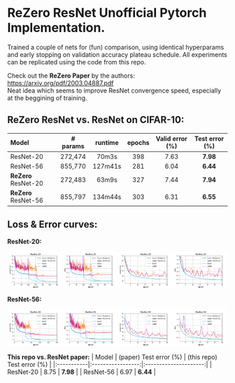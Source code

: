 # ReZero ResNet Unofficial Pytorch Implementation.

Trained a couple of nets for (fun) comparison, using identical hyperparams and early stopping on validation accuracy plateau schedule. All experiments can be replicated using the code from this repo.

Check out the **ReZero Paper** by the authors: https://arxiv.org/pdf/2003.04887.pdf \
Neat idea which seems to improve ResNet convergence speed, especially at the beggining of training.

## ReZero ResNet vs. ResNet on CIFAR-10:

| Model     | # params | runtime | epochs | Valid error (%) | Test error (%) |
|:-----------|:--------:|:--------:|:--------:|:-----------------:|:---------------------:|
| ResNet-20 | 272,474 | 70m3s | 398 |7.63 | **7.98** |
| ResNet-56 | 855,770 | 127m41s | 281 |6.04 | **6.44** |
| **ReZero** ResNet-20 | 272,483 | 63m9s | 327 |7.44 | **7.94** |
| **ReZero** ResNet-56 | 855,797 | 134m44s | 303 |6.31 | **6.55** |

## Loss & Error curves:
**ResNet-20:**

<img src="plots/resnet20_error.png" width="25%" height="25%"><img src="plots/resnet20_loss.png" width="25%" height="25%"><img src="plots/resnet20_error_0_30.png" width="25%" height="25%"><img src="plots/resnet20_loss_0_30.png" width="25%" height="25%">

**ResNet-56:**

<img src="plots/resnet56_error.png" width="25%" height="25%"><img src="plots/resnet56_loss.png" width="25%" height="25%"><img src="plots/resnet56_error_0_30.png" width="25%" height="25%"><img src="plots/resnet56_loss_0_30.png" width="25%" height="25%">

**This repo vs. ResNet paper:**
| Model     | (paper) Test error (%) | (this repo) Test error (%) |
|:-----------|:-----------------:|:---------------------:|
| ResNet-20 | 8.75 | **7.98** |
| ResNet-56 | 6.97 | **6.44** |

